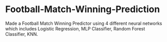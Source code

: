 # Football-Match-Winning-Prediction
Made a Football Match Winning Predictor using 4 different neural networks which includes Logistic Regression, MLP Classifier, Random Forest Classifier, KNN.

